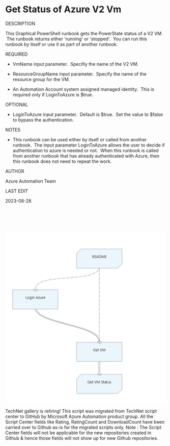 ﻿Get Status of Azure V2 Vm
=========================

            

DESCRIPTION


This Graphical PowerShell runbook gets the PowerState status of a V2 VM.  The runbook returns either 'running' or 'stopped'.  You can run this runbook by itself or use it as part of another runbook.



REQUIRED


- VmName input parameter.  Specifiy the name of the V2 VM.


- ResourceGroupName input parameter.  Specify the name of the resource group for the VM.


- An Automation Account system assigned managed identity.  This is required only if LoginToAzure is $true.


OPTIONAL


- LoginToAzure input parameter.  Default is $true.  Set the value to $false to bypass the authentication.





NOTES


- This runbook can be used either by itself or called from another runbook.  The input parameter LoginToAzure allows the user to decide if authentication to azure is needed or not.  When this runbook is called from another runbook that has already authenticated with Azure, then this runbook does not need to repeat the work.


AUTHOR


Azure Automation Team 


LAST EDIT


2023-08-28


 


 

 ![Image](https://github.com/azureautomation/get-status-of-azure-v2-vm/raw/master/GetAzureV2VmStatus_new.png)

        
    
TechNet gallery is retiring! This script was migrated from TechNet script center to GitHub by Microsoft Azure Automation product group. All the Script Center fields like Rating, RatingCount and DownloadCount have been carried over to Github as-is for the migrated scripts only. Note : The Script Center fields will not be applicable for the new repositories created in Github & hence those fields will not show up for new Github repositories.
